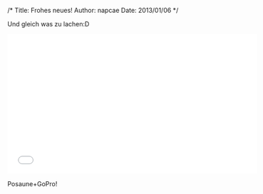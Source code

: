 /*
Title: Frohes neues!
Author: napcae
Date: 2013/01/06
*/

Und gleich was zu lachen:D

<div class="elastic-video"><iframe width="560" height="315" src="//www.youtube.com/embed/rNdXezVKeOA?theme=light" frameborder="0" allowfullscreen></iframe></div>

Posaune+GoPro!